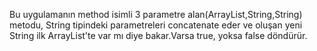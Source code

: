 Bu uygulamanın method isimli 3 parametre alan(ArrayList<String>,String,String) metodu,
String tipindeki parametreleri concatenate eder ve oluşan yeni String ilk ArrayList'te 
var mı diye bakar.Varsa true, yoksa false döndürür.
